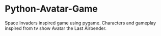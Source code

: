 # Python-Avatar-Game
Space Invaders inspired game using pygame. 
Characters and gameplay inspired from tv show Avatar the Last Airbender.
